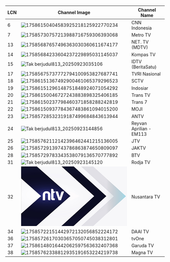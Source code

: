 LCN | Channel Image | Channel Name |
-- | -- | --
6 | ![17586150404583925218125922770234](https://github.com/user-attachments/assets/fca34d36-87ee-4531-bb22-0208d61c67c7) | CNN Indonesia
7 | <img width="416" height="234" alt="17585730757213988716759306393068" src="https://github.com/user-attachments/assets/dc739366-b414-49f4-8786-fb4a86145dd6" /> | Metro TV
13 | ![17585687657496363030360611674177](https://github.com/user-attachments/assets/e4b19860-9240-407a-bec6-522c2f021bf9) | NET. TV (MDTV)
14 | ![17585684233604237229895031145037](https://github.com/user-attachments/assets/78d034a9-6578-4646-a135-52ee3d98724b) | Kompas TV
15 | <img width="512" height="287" alt="Tak berjudul813_20250923035106" src="https://github.com/user-attachments/assets/4101b7a4-2122-4d9f-80db-bfc2c1a452c0" /> | IDTV (BeritaSatu)
17 | ![17585675737772794100953827687741](https://github.com/user-attachments/assets/d0ed8437-bf58-48aa-b288-72ebd5ec7e92) | TVRI Nasional
18 | ![17586151367492900461065379296523](https://github.com/user-attachments/assets/e4b233a6-7559-4079-90af-ebb9dfb5f8db) | SCTV
19 | ![17586151296148751848924071054292](https://github.com/user-attachments/assets/d9e68112-608c-42b7-8988-3d7b2eaa62dc) | Indosiar
20 | ![17586150046727243883898325406185](https://github.com/user-attachments/assets/f930c32b-dc97-46c9-82d7-f500fd38c558) | Trans TV
21 | ![17586150237798460371858288242819](https://github.com/user-attachments/assets/c2426c7d-8529-4898-9a1b-c5b36aaad445) | Trans 7
22 | ![17586150937784367483861094015200](https://github.com/user-attachments/assets/eb60b66d-5838-49a3-8168-5ac726c3e94b) | MOJI
23 | <img width="416" height="234" alt="17585728532319187499684843613944" src="https://github.com/user-attachments/assets/ff8ceb8b-0f47-42b0-96bb-422a14e9cb3b" /> | ANTV
24 | <img width="512" height="286" alt="Tak berjudul813_20250923144856" src="https://github.com/user-attachments/assets/51e7ce4a-60a2-4a27-b3b1-4a7df65fbab0" /> | Reyvan Aprilian \- EM113
25 | ![17585762112142396462441215136005](https://github.com/user-attachments/assets/f85c6f69-8b6c-4355-aa55-85e94564ff0b) | JTV
26 | ![17585729139743786863874650809097](https://github.com/user-attachments/assets/ebaaba69-43ee-4c3e-a68b-1c5ff7ef8bcd) | JAKTV
28 | <img width="416" height="234" alt="17585729783343538079136570777892" src="https://github.com/user-attachments/assets/0dba9139-32f7-4683-acf1-5db7978376a4" /> | BTV
31 | <img width="512" height="288" alt="Tak berjudul813_20250923145120" src="https://github.com/user-attachments/assets/072f0ed0-325e-40db-a762-4b24e47dfad2" /> | Rodja TV
32 | ![Nusantara TV](https://github.com/TG635-alt126xA/ExtendedMaster113/blob/main/assets/thumb.jpg) | Nusantara TV
34 | ![17585722151442972132056852224172](https://github.com/user-attachments/assets/6a11d6cc-40bb-4a79-a4d7-8ab6d93bde84) | DAAI TV
36 | <img width="336" height="189" alt="17585726170303657050745038312801" src="https://github.com/user-attachments/assets/d968140e-3c73-4069-9c3b-26393a2cb7d4" /> | tvOne
37 | ![17586148016442062597563632407368](https://github.com/user-attachments/assets/7c3f1a79-fc8d-4a4d-a1d2-43f810842f9f) | Garuda TV
38 | ![17585762338812935191653224219738](https://github.com/user-attachments/assets/33397cf3-d5c6-4959-84a3-faf96637c7e5) | Magna TV

